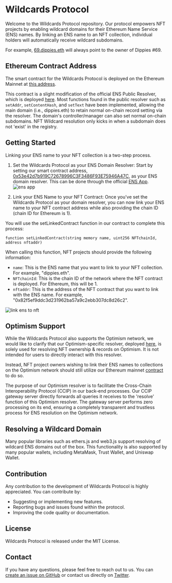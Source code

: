 # Wildcards Protocol

Welcome to the Wildcards Protocol repository. Our protocol empowers NFT projects by enabling wildcard domains for their Ethereum Name Service (ENS) names. By linking an ENS name to an NFT collection, individual holders will automatically receive wildcard subdomains. 

For example, [69.dippies.eth](https://app.ens.domains/69.dippies.eth) will always point to the owner of Dippies #69.

## Ethereum Contract Address

The smart contract for the Wildcards Protocol is deployed on the Ethereum Mainnet at [this address](https://etherscan.io/address/0x53e42d7b919C72678996C3F3486F93E75946A47C#code).

This contract is a slight modification of the official ENS Public Resolver, which is deployed [here](https://etherscan.io/address/0x4976fb03C32e5B8cfe2b6cCB31c09Ba78EBaBa41#code). Most functions found in the public resolver such as `setAddr`, `setContentHash`, and `setText` have been implemented, allowing the main domain (i.e., dippies.eth) to retain normal on-chain record setting via the resolver. The domain's controller/manager can also set normal on-chain subdomains. NFT Wildcard resolution only kicks in when a subdomain does not 'exist' in the registry.

## Getting Started

Linking your ENS name to your NFT collection is a two-step process.

1. Set the Wildcards Protocol as your ENS Domain Resolver: Start by setting our smart contract address, [0x53e42d7b919C72678996C3F3486F93E75946A47C](https://etherscan.io/address/0x53e42d7b919C72678996C3F3486F93E75946A47C#code), as your ENS domain resolver. This can be done through the official [ENS App](https://app.ens.domains/).
![ens app](https://i.ibb.co/pWsJXrJ/Screen-Shot-2023-06-08-at-4-09-06-PM.png)

2. Link your ENS Name to your NFT Contract: Once you've set the Wildcards Protocol as your domain resolver, you can now link your ENS name to your NFT contract address while also providing the chain ID (chain ID for Ethereum is 1).

You will use the setLinkedContract function in our contract to complete this process:

```solidity
function setLinkedContract(string memory name, uint256 NFTchainId, address nftaddr)
```

When calling this function, NFT projects should provide the following information:

- `name`: This is the ENS name that you want to link to your NFT collection. For example, "dippies.eth".
- `NFTchainId`: This is the chain ID of the network where the NFT contract is deployed. For Ethereum, this will be 1.
- `nftaddr`: This is the address of the NFT contract that you want to link with the ENS name. For example, "0x82f5ef9ddc3d231962ba57a9c2ebb307dc8d26c2".

![link ens to nft](https://i.ibb.co/T8xbj4Q/Screen-Shot-2023-06-08-at-3-02-17-PM.png)



## Optimism Support
While the Wildcards Protocol also supports the Optimism network, we would like to clarify that our Optimism-specific resolver, deployed [here](https://optimistic.etherscan.io/address/0xf12ca7007d5258a5d98c5da6437674ca704a2561#code), is solely used for resolving NFT ownership & records on Optimism. It is not intended for users to directly interact with this resolver.

Instead, NFT project owners wishing to link their ENS names to collections on the Optimism network should still utilize our Ethereum mainnet [contract](https://etherscan.io/address/0x53e42d7b919C72678996C3F3486F93E75946A47C#code) to do so.

The purpose of our Optimism resolver is to facilitate the Cross-Chain Interoperability Protocol (CCIP) in our back-end processes. Our CCIP gateway server directly forwards all queries it receives to the 'resolve' function of this Optimism resolver. The gateway server performs zero processing on its end, ensuring a completely transparent and trustless process for ENS resolution on the Optimism network.


## Resolving a Wildcard Domain

Many popular libraries such as ethers.js and web3.js support resolving of wildcard ENS domains out of the box. This functionality is also supported by many popular wallets, including MetaMask, Trust Wallet, and Uniswap Wallet.

## Contribution

Any contribution to the development of Wildcards Protocol is highly appreciated. You can contribute by:

- Suggesting or implementing new features.
- Reporting bugs and issues found within the protocol.
- Improving the code quality or documentation.


## License

Wildcards Protocol is released under the MIT License.

## Contact

If you have any questions, please feel free to reach out to us. You can [create an issue on GitHub](https://github.com/Wildcards-Protocol/Ethereum/issues) or contact us directly on [Twitter](https://twitter.com/wildcardswtf).
